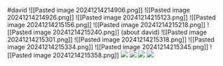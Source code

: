 #david 
![[Pasted image 20241214214906.png]]
![[Pasted image 20241214214926.png]]
![[Pasted image 20241214215123.png]]
![[Pasted image 20241214215156.png]]
![[Pasted image 20241214215218.png]]
![[Pasted image 20241214215240.png]]
(about david)
![[Pasted image 20241214215301.png]]
![[Pasted image 20241214215318.png]]
![[Pasted image 20241214215334.png]]
![[Pasted image 20241214215345.png]]
![[Pasted image 20241214215358.png]]
**![](https://lh7-rt.googleusercontent.com/docsz/AD_4nXdI-eXoDdj6-Bs3nBkReWbjbin_9M_-8a29UK28yAsoZEfS8odQFI3qagCW0I6aX4TU5SRUID5mO-q96rHpnm03R1bd5q9j_YcMUez5sRMJYmycvJ4XslbwWx8HzypoOxNr6kxUnA?key=ArE9gjGx41F-QdnnpTPqXmu4)**
**![](https://lh7-rt.googleusercontent.com/docsz/AD_4nXf4aTouIDBFZQcmKplhPcmv2QuBYy7nRfC78plz7eslxyEoRTmgN49bjSYfKTBZLCxLBxkF9hJ8gACAUPOvnPFAbOSlxQBNbtWXikzDGLvUXOf7iLNT__tfOJjb_0FJsnsI5xPb?key=ArE9gjGx41F-QdnnpTPqXmu4)**
**![](https://lh7-rt.googleusercontent.com/docsz/AD_4nXdcXhJhlZYPrEvZ4u541flqjK8QxmyslORQA7ewmEzdFmB1vWRZSX0viBox4EpLNcWceK6SoD2oUpkSUqGcY8WOo_oBrXo3cufdvRvHHnL798rkUDCYjzs58w3aj46_qCi82JYn?key=ArE9gjGx41F-QdnnpTPqXmu4)**
**![](https://lh7-rt.googleusercontent.com/docsz/AD_4nXcn4JTOYFebImniW1BBS83LrHkhFd5MuYPmG-qFE3TYa4KlIvsRTawGRglDwxd_aMd97vvbBiuzAMWBYZGzH87BeemkXpcxSxTk1LFHUSoSPQ9O0nTWPnHxnzoNxxnqvkKJYKmRDA?key=ArE9gjGx41F-QdnnpTPqXmu4)**

